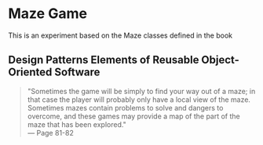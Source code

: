 # Maze Game

This is an experiment based on the Maze classes defined in the book

## Design Patterns Elements of Reusable Object-Oriented Software

> "Sometimes the game will be simply to find your way out of a maze; in that case the player will probably only have a local view of the maze. Sometimes mazes contain problems to solve and dangers to overcome, and these games may provide a map of the part of the maze that has been explored."  
> — Page 81-82